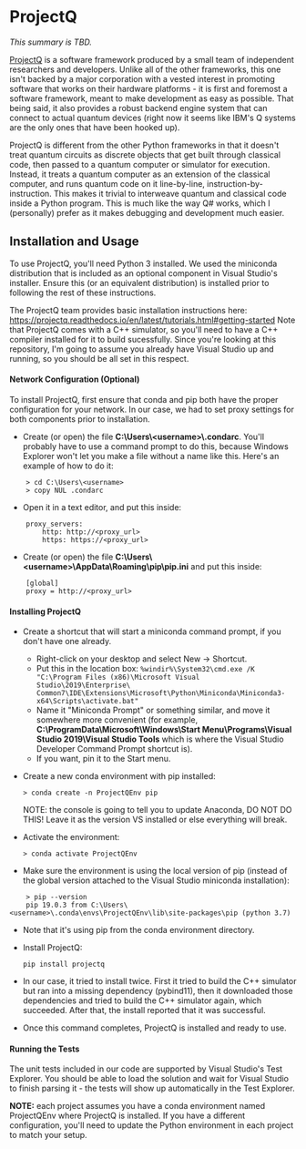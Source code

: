 # ProjectQ
*This summary is TBD.*

[ProjectQ](http://projectq.ch/) is a software framework produced by a small team of independent researchers and developers.
Unlike all of the other frameworks, this one isn't backed by a major corporation with a vested interest in promoting software
that works on their hardware platforms - it is first and foremost a software framework, meant to make development as easy as
possible. That being said, it also provides a robust backend engine system that can connect to actual quantum devices (right
now it seems like IBM's Q systems are the only ones that have been hooked up).

ProjectQ is different from the other Python frameworks in that it doesn't treat quantum circuits as discrete objects that get
built through classical code, then passed to a quantum computer or simulator for execution. Instead, it treats a quantum computer
as an extension of the classical computer, and runs quantum code on it line-by-line, instruction-by-instruction. This makes it
trivial to interweave quantum and classical code inside a Python program. This is much like the way Q# works, which I (personally)
prefer as it makes debugging and development much easier.

## Installation and Usage
To use ProjectQ, you'll need Python 3 installed. We used the miniconda distribution that is included as an optional component in
Visual Studio's installer. Ensure this (or an equivalent distribution) is installed prior to following the rest of these
instructions.

The ProjectQ team provides basic installation instructions here: https://projectq.readthedocs.io/en/latest/tutorials.html#getting-started
Note that ProjectQ comes with a C++ simulator, so you'll need to have a C++ compiler installed for it to build sucessfully. Since
you're looking at this repository, I'm going to assume you already have Visual Studio up and running, so you should be all set in
this respect.


#### Network Configuration (Optional)
To install ProjectQ, first ensure that conda and pip both have the proper configuration for your network. In our case, we had to
set proxy settings for both components prior to installation.

- Create (or open) the file **C:\\Users\\\<username>\\.condarc**. You'll probably have to use a command prompt to do this,
because Windows Explorer won't let you make a file without a name like this. Here's an example of how to do it:
```
    > cd C:\Users\<username>
    > copy NUL .condarc
```

- Open it in a text editor, and put this inside:
```
    proxy_servers:
        http: http://<proxy_url>
        https: https://<proxy_url>
```

- Create (or open) the file **C:\\Users\\\<username>\\AppData\\Roaming\\pip\\pip.ini** and put this inside:
```
    [global]
    proxy = http://<proxy_url>
```

#### Installing ProjectQ
- Create a shortcut that will start a miniconda command prompt, if you don't have one already.
    - Right-click on your desktop and select New -> Shortcut.
    - Put this in the location box:
        `%windir%\System32\cmd.exe /K "C:\Program Files (x86)\Microsoft Visual Studio\2019\Enterprise\
        Common7\IDE\Extensions\Microsoft\Python\Miniconda\Miniconda3-x64\Scripts\activate.bat"`
    - Name it "Miniconda Prompt" or something similar, and move it somewhere more convenient (for example,
        **C:\\ProgramData\\Microsoft\\Windows\\Start Menu\\Programs\\Visual Studio 2019\\Visual Studio Tools** which is where
        the Visual Studio Developer Command Prompt shortcut is).
    - If you want, pin it to the Start menu.
- Create a new conda environment with pip installed:

  `> conda create -n ProjectQEnv pip`

    NOTE: the console is going to tell you to update Anaconda, DO NOT DO THIS! Leave it as the version VS installed or else
    everything will break.
- Activate the environment:

  `> conda activate ProjectQEnv`

- Make sure the environment is using the local version of pip (instead of the global version attached to the Visual Studio
    miniconda installation):
```
    > pip --version
    pip 19.0.3 from C:\Users\<username>\.conda\envs\ProjectQEnv\lib\site-packages\pip (python 3.7)
```

- Note that it's using pip from the conda environment directory.

- Install ProjectQ:

    `pip install projectq`

- In our case, it tried to install twice. First it tried to build the C++ simulator but ran into a missing dependency (pybind11),
  then it downloaded those dependencies and tried to build the C++ simulator again, which succeeded. After that, the install
  reported that it was successful.
- Once this command completes, ProjectQ is installed and ready to use.


#### Running the Tests
The unit tests included in our code are supported by Visual Studio's Test Explorer. You should be able to load the solution and
wait for Visual Studio to finish parsing it - the tests will show up automatically in the Test Explorer.

**NOTE:** each project assumes you have a conda environment named ProjectQEnv where ProjectQ is installed. If you have a different
configuration, you'll need to update the Python environment in each project to match your setup.
